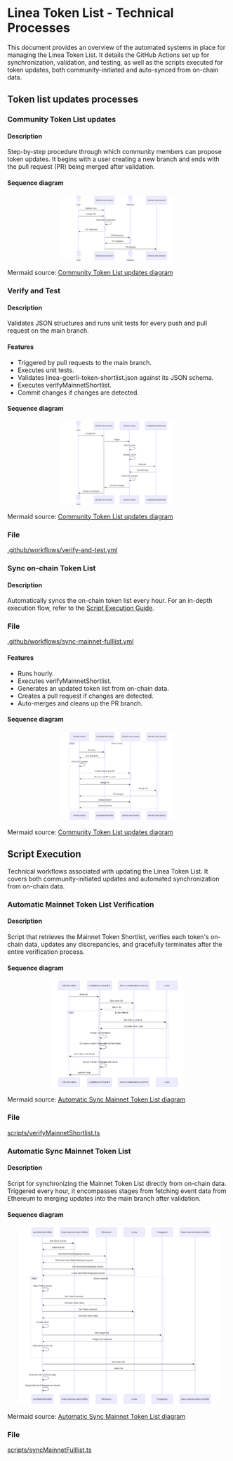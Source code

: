 # Linea Token List - Technical Processes

This document provides an overview of the automated systems in place for managing the Linea Token List. It details the GitHub Actions set up for synchronization, validation, and testing, as well as the scripts executed for token updates, both community-initiated and auto-synced from on-chain data.

## Token list updates processes

### Community Token List updates

#### Description

Step-by-step procedure through which community members can propose token updates. It begins with a user creating a new branch and ends with the pull request (PR) being merged after validation.

#### Sequence diagram

<div align="center">
    <img src="./mermaid/images/community-token-list-updates.svg" alt="Description for Community Token List updates" width="50%">
</div>

Mermaid source: [Community Token List updates diagram](./mermaid/diagrams/community-token-list-updates.mmd)

### Verify and Test

#### Description

Validates JSON structures and runs unit tests for every push and pull request on the main branch.

#### Features

- Triggered by pull requests to the main branch.
- Executes unit tests.
- Validates linea-goerli-token-shortlist.json against its JSON schema.
- Executes verifyMainnetShortlist.
- Commit changes if changes are detected.

#### Sequence diagram

<div align="center">
    <img src="./mermaid/images/verify-mainnet-shortlist-action.svg" alt="Description for Community Token List updates" width="50%">
</div>

Mermaid source: [Community Token List updates diagram](./mermaid/diagrams/verify-mainnet-shortlist-action.mmd)

### File

[.github/workflows/verify-and-test.yml](../.github/workflows/verify-and-test.yml)

### Sync on-chain Token List

#### Description

Automatically syncs the on-chain token list every hour. For an in-depth execution flow, refer to the [Script Execution Guide](./script-execution.md).

### File

[.github/workflows/sync-mainnet-fulllist.yml](../.github/workflows/sync-mainnet-fulllist.yml)

#### Features

- Runs hourly.
- Executes verifyMainnetShortlist.
- Generates an updated token list from on-chain data.
- Creates a pull request if changes are detected.
- Auto-merges and cleans up the PR branch.

#### Sequence diagram

<div align="center">
    <img src="./mermaid/images/sync-mainnet-fulllist-action.svg" alt="Description for Community Token List updates" width="50%">
</div>

Mermaid source: [Community Token List updates diagram](./mermaid/diagrams/sync-mainnet-fulllist-action.mmd)

## Script Execution

Technical workflows associated with updating the Linea Token List. It covers both community-initiated updates and automated synchronization from on-chain data.

### Automatic Mainnet Token List Verification

#### Description

Script that retrieves the Mainnet Token Shortlist, verifies each token's on-chain data, updates any discrepancies, and gracefully terminates after the entire verification process.

#### Sequence diagram

<div align="center">
    <img src="./mermaid/images/verify-mainnet-shortlist.svg" alt="Automatic Mainnet Token List Verification" width="60%">
</div>

Mermaid source: [Automatic Sync Mainnet Token List diagram](./mermaid/diagrams/verify-mainnet-shortlist.mmd)

### File

[scripts/verifyMainnetShortlist.ts](../scripts/verifyMainnetShortlist.ts)

### Automatic Sync Mainnet Token List

#### Description

Script for synchronizing the Mainnet Token List directly from on-chain data. Triggered every hour, it encompasses stages from fetching event data from Ethereum to merging updates into the main branch after validation.

#### Sequence diagram

<div align="center">
    <img src="./mermaid/images/sync-mainnet-fulllist.svg" alt="Automatic Sync Mainnet Token List" width="90%">
</div>

Mermaid source: [Automatic Sync Mainnet Token List diagram](./mermaid/diagrams/sync-mainnet-fulllist.mmd)

### File

[scripts/syncMainnetFulllist.ts](../scripts/syncMainnetFulllist.ts)
